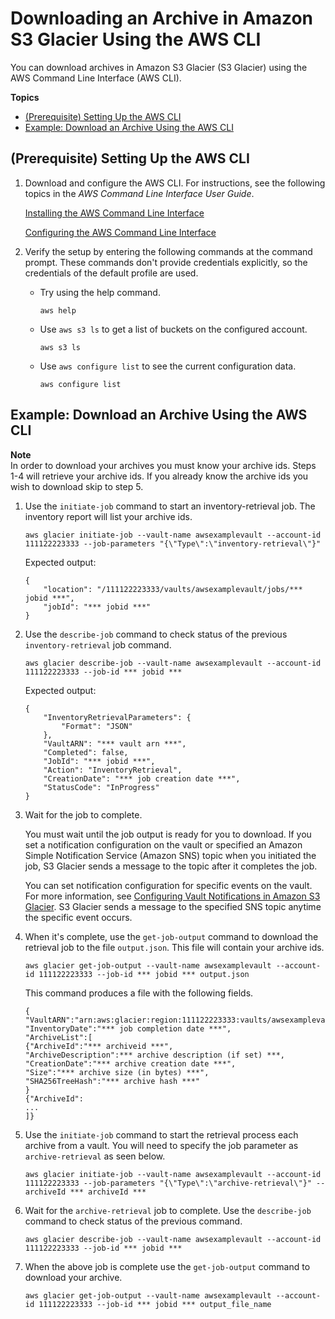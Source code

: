 # Downloading an Archive in Amazon S3 Glacier Using the AWS CLI<a name="downloading-an-archive-using-cli"></a>

You can download archives in Amazon S3 Glacier \(S3 Glacier\) using the AWS Command Line Interface \(AWS CLI\)\.

**Topics**
+ [\(Prerequisite\) Setting Up the AWS CLI](#Creating-Vaults-CLI-Setup)
+ [Example: Download an Archive Using the AWS CLI](#Downloading-Archives-CLI-Implementation)

## \(Prerequisite\) Setting Up the AWS CLI<a name="Creating-Vaults-CLI-Setup"></a>

1. Download and configure the AWS CLI\. For instructions, see the following topics in the *AWS Command Line Interface User Guide*\. 

    [Installing the AWS Command Line Interface](https://docs.aws.amazon.com/cli/latest/userguide/installing.html) 

   [Configuring the AWS Command Line Interface](https://docs.aws.amazon.com/cli/latest/userguide/cli-chap-getting-started.html)

1. Verify the setup by entering the following commands at the command prompt\. These commands don't provide credentials explicitly, so the credentials of the default profile are used\.
   + Try using the help command\.

     ```
     aws help
     ```
   + Use `aws s3 ls` to get a list of buckets on the configured account\.

     ```
     aws s3 ls
     ```
   + Use `aws configure list` to see the current configuration data\.

     ```
     aws configure list
     ```

## Example: Download an Archive Using the AWS CLI<a name="Downloading-Archives-CLI-Implementation"></a>
**Note**  
In order to download your archives you must know your archive ids\. Steps 1\-4 will retrieve your archive ids\. If you already know the archive ids you wish to download skip to step 5\.

1. Use the `initiate-job` command to start an inventory\-retrieval job\. The inventory report will list your archive ids\.

   ```
   aws glacier initiate-job --vault-name awsexamplevault --account-id 111122223333 --job-parameters "{\"Type\":\"inventory-retrieval\"}"
   ```

    Expected output:

   ```
   {
       "location": "/111122223333/vaults/awsexamplevault/jobs/*** jobid ***", 
       "jobId": "*** jobid ***"
   }
   ```

1. Use the `describe-job` command to check status of the previous `inventory-retrieval` job command\.

   ```
   aws glacier describe-job --vault-name awsexamplevault --account-id 111122223333 --job-id *** jobid ***
   ```

    Expected output:

   ```
   {
       "InventoryRetrievalParameters": {
           "Format": "JSON"
       }, 
       "VaultARN": "*** vault arn ***", 
       "Completed": false, 
       "JobId": "*** jobid ***", 
       "Action": "InventoryRetrieval", 
       "CreationDate": "*** job creation date ***", 
       "StatusCode": "InProgress"
   }
   ```

1. Wait for the job to complete\.

   You must wait until the job output is ready for you to download\. If you set a notification configuration on the vault or specified an Amazon Simple Notification Service \(Amazon SNS\) topic when you initiated the job, S3 Glacier sends a message to the topic after it completes the job\. 

   You can set notification configuration for specific events on the vault\. For more information, see [Configuring Vault Notifications in Amazon S3 Glacier](configuring-notifications.md)\. S3 Glacier sends a message to the specified SNS topic anytime the specific event occurs\.

1. When it's complete, use the `get-job-output` command to download the retrieval job to the file `output.json`\. This file will contain your archive ids\. 

   ```
   aws glacier get-job-output --vault-name awsexamplevault --account-id 111122223333 --job-id *** jobid *** output.json
   ```

   This command produces a file with the following fields\.

   ```
   {
   "VaultARN":"arn:aws:glacier:region:111122223333:vaults/awsexamplevault",
   "InventoryDate":"*** job completion date ***",
   "ArchiveList":[
   {"ArchiveId":"*** archiveid ***",
   "ArchiveDescription":*** archive description (if set) ***,
   "CreationDate":"*** archive creation date ***",
   "Size":"*** archive size (in bytes) ***",
   "SHA256TreeHash":"*** archive hash ***"
   }
   {"ArchiveId":
   ...
   ]}
   ```

1. Use the `initiate-job` command to start the retrieval process each archive from a vault\. You will need to specify the job parameter as `archive-retrieval` as seen below\.

   ```
   aws glacier initiate-job --vault-name awsexamplevault --account-id 111122223333 --job-parameters "{\"Type\":\"archive-retrieval\"}" --archiveId *** archiveId ***
   ```

1. Wait for the `archive-retrieval` job to complete\. Use the `describe-job` command to check status of the previous command\.

   ```
   aws glacier describe-job --vault-name awsexamplevault --account-id 111122223333 --job-id *** jobid ***
   ```

1. When the above job is complete use the `get-job-output` command to download your archive\.

   ```
   aws glacier get-job-output --vault-name awsexamplevault --account-id 111122223333 --job-id *** jobid *** output_file_name
   ```